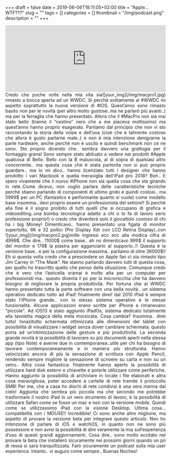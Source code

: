 +++
draft = false
date = 2019-06-06T18:11:05+02:00
title = "Apple... WTF???"
slug = ""
tags = []
categories = []
thumbnail = "/img/podcast.png"
description = ""
+++

<iframe src="https://anchor.fm/tuttoland/embed/episodes/S01-004-Apple--WTF-e48gpp/a-ag7364" height="210px" width="100%" frameborder="0" scrolling="no"></iframe>
<DIV align="justify">
<DIV  style="float:right;">![your_img](/img/macpro1.jpg)</DIV>
Credo che poche volte nella mia vita sia rimasto a bocca aperta ad un WWDC. Si perché solitamente al #WWDC mi aspetto soprattutto la nuova versione di #IOS. Quest’anno sono rimasto basito non per le novità (per altro molto gustose..ma ne parlerò più avanti..) ma per la ferraglia che hanno presentato. Allora che il #MacPro non sia mai stato bello (tranne il “cestino” nero che a me piaceva moltissimo) ma quest’anno hanno proprio esagerato. Partiamo dal principio che non vi sto raccontando la storia della volpe e dell’uva (cioè che é talmente costoso che  allora è gusto parlarne male..) e non è mia intenzione denigrarne la parte hardware, anche perchè non è uscito e quindi benchmark non ce ne sono. Sto proprio dicendo che.. sembra davvero una grattugia per il formaggio grana! Sono sempre stato abituato a vedere nei prodotti #Apple qualcosa di Bello. Bello con la B maiuscola, al di sopra di qualsiasi altro concorrente.. ma questa cosa che è stata partorita non si può proprio guardare.. ma io mi dico.. hanno licenziato tutti i designer che hanno prodotto i vari Macbook e quella meraviglia dell’iPad pro 2018? Boh.. E spero vivamente che il nuovo #iPhone non sia quella cosa che sta girando in rete..Come dicevo, non voglio parlare delle caratteristiche tecniche perchè stiamo parlando di componenti di ultimo grido e quindi costosi.. ma 5999$ per un PC (fantastico e performante quanto si vuole) come modello base insomma.. devi proprio essere un professionista del settore!! Si perchè alla fine è il sogno proibito di tutti quelli che si occupano di grafica e videoediting..una bomba tecnologica adatto a chi o lo fa di lavoro serio professione proprio!) o credo che diventerà solo il giocattolo costoso di chi ha i big Money! Dimenticavo.. hanno presentato una figata di monitor supertutto, 6K e 32 pollici (Pro Display Xdr con LCD Retina Display)..con
<DIV  style="float:left;">![your_img](/img/macpro2.jpg)</DIV>
mille ingressi ecc ecc alla modica cifra di 4999$. Che dire.. 11000$ come base.. ah no dimenticavo 999$ il supporto del monitor e 179$ la piastra per agganciarlo al supporto..!! Questa è la versione base.. e per la configurazione massima.. parliamo di oltre 36000$!! Eh si questa volta credo che a prescindere un Apple fan ci sia rimasto tipo Jim Carrey in “The Mask”. Ne stanno parlando davvero tutti di questa cosa, per quello ho trascritto quello che penso della situazione. Comunque credo che è vero che l’asticella oramai è molto alta per un computer per professionisti ma.. questo diventa il pc per la micronicchia che ha davvero bisogno di migliorare la propria produttività. Per fortuna che al WWDC hanno presentato tutta la parte software con una bella novità.. un sistema operativo dedicato tutto ad iPad! finalmente direi! dal 2010 iPad è sempre stato l’iPhone grande.. con lo stesso sistema operativo e le stesse funzionalità. Alcune applicazioni erano scritte per iPhone e rimanevano "piccole". Ad iOS13 è stato aggiunto iPadOs, sistema dedicato totalmente alla tavoletta magica della mela morsicata. Cosa cambia? Insomma.. direi tutto! Innazitutto schermata ottimizzata alle dimensioni del tablet con possibilità di visualizzare i widget senza dover cambiare schermata; questo porta ad un’ottimizzazione delle gesture e più produttività.
La seconda grande novità è la possibilità di lavorare su più documenti aperti nella stessa app (tipo Note) e averne due in contemporanea..utile per chi ha bisogno di lavorare contemporaneamente e in maniera più strutturata.
Hanno velocizzato ancora di più la sensazione di scrittura con Apple Pencil, rendendo sempre migliore la sensazione di scrivere su carta e non su un vetro..
Altra cosa fantastica: finalmente hanno aperto la possibilità di utilizzare hard disk esterni e chiavette e poterle utilizzare come periferiche. Hanno aggiunto la possibilità di archiviare in locale i file elaborati e altra cosa meravigliosa, poter accedere a cartelle di rete tramite il protocollo SMB! Per me, che a casa ho dischi di rete condivisi è una vera manna dal cielo!
Aggiunta che sembra più piccola ma che secondo me potrebbe trasformare il nostro iPad in un vero strumento di lavoro, è la possibilità di utilizzare Safari come se fosse un mac e non con la versione mobile. Quindi come se utilizzassimo iPad con la visione Desktop.
Ultima cosa... compatibilità con i MOUSE!! Incredibile!
Ci sono anche altre migliorie, ma aspetto di provare la versione beta per integrare questo articolo.
Non ho intenzione di parlare di iOS e watchOS, in quanto non ne sono più possessore e non avrei la possibilità di dire veramente la mia sull’esperienza d’uso di questi grandi aggiornamenti.
Cosa dire.. sono molto eccitato nel provare la beta che installerò sicuramente nei prossimi giorni quando un pò di ressa si sarà tranquillizzata.
Farò sicuramente un podcast sulla mia user experience.
Intanto.. vi auguro come sempre..
Buenas Noches!
